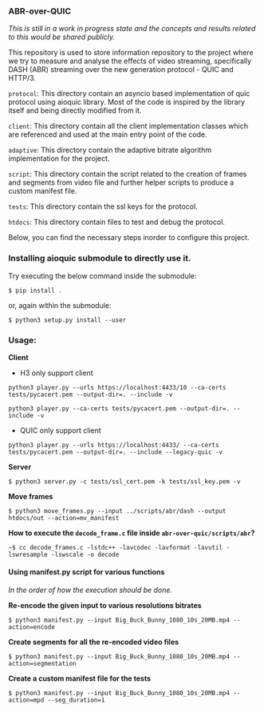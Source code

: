 ### ABR-over-QUIC

*This is still in a work in progress state and the concepts and results related to this would be shared publicly.*

This repository is used to store information repository to the project where we try to measure and analyse the effects of video streaming, 
specifically DASH (ABR) streaming over the new generation protocol - QUIC and HTTP/3.

`protocol`: This directory contain an asyncio based implementation of quic protocol using aioquic library.
Most of the code is inspired by the library itself and being directly modified from it.

`client`: This directory contain all the client implementation classes which are referenced and used at the main entry point of the code.

`adaptive`: This directory contain the adaptive bitrate algorithm implementation for the project.

`script`: This directory contain the script related to the creation of frames and segments from video file 
and further helper scripts to produce a custom manifest file.

`tests`: This directory contain the ssl keys for the protocol.

`htdocs`: This directory contain files to test and debug the protocol.


Below, you can find the necessary steps inorder to configure this project.

### Installing aioquic submodule to directly use it.

Try executing the below command inside the submodule:

```
$ pip install .
```

or, again within the submodule:

```
$ python3 setup.py install --user
```



### Usage:

**Client**

- H3 only support client
```
python3 player.py --urls https://localhost:4433/10 --ca-certs tests/pycacert.pem --output-dir=. --include -v
```
```
python3 player.py --ca-certs tests/pycacert.pem --output-dir=. --include -v
```

- QUIC only support client
```
python3 player.py --urls https://localhost:4433/ --ca-certs tests/pycacert.pem --output-dir=. --include --legacy-quic -v
```

**Server**

```
$ python3 server.py -c tests/ssl_cert.pem -k tests/ssl_key.pem -v
```

**Move frames**

```
$ python3 move_frames.py --input ../scripts/abr/dash --output htdocs/out --action=mv_manifest
```

**How to execute the `decode_frame.c` file inside `abr-over-quic/scripts/abr`?**

```
~$ cc decode_frames.c -lstdc++ -lavcodec -lavformat -lavutil -lswresample -lswscale -o decode
```

#### Using manifest.py script for various functions

*In the order of how the execution should be done.*

**Re-encode the given input to various resolutions bitrates**

```
$ python3 manifest.py --input Big_Buck_Bunny_1080_10s_20MB.mp4 --action=encode
```

**Create segments for all the re-encoded video files**

```
$ python3 manifest.py --input Big_Buck_Bunny_1080_10s_20MB.mp4 --action=segmentation
```

**Create a custom manifest file for the tests**

```
$ python3 manifest.py --input Big_Buck_Bunny_1080_10s_20MB.mp4 --action=mpd --seg_duration=1
```